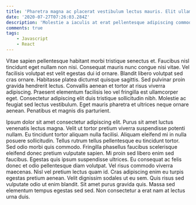 ```yaml
---
title: 'Pharetra magna ac placerat vestibulum lectus mauris. Elit ullamcorper'
date: '2020-07-27T07:26:03.284Z'
description: 'Molestie a iaculis at erat pellentesque adipiscing commodo.'
comments: true
tags:
    - Javascript
    - React
---
```


Vitae sapien pellentesque habitant morbi tristique senectus et. Faucibus nisl tincidunt eget nullam non nisi. Consequat mauris nunc congue nisi vitae. Vel facilisis volutpat est velit egestas dui id ornare. Blandit libero volutpat sed cras ornare. Habitasse platea dictumst quisque sagittis. Sed pulvinar proin gravida hendrerit lectus. Convallis aenean et tortor at risus viverra adipiscing. Praesent elementum facilisis leo vel fringilla est ullamcorper eget. Consectetur adipiscing elit duis tristique sollicitudin nibh. Molestie ac feugiat sed lectus vestibulum. Eget mauris pharetra et ultrices neque ornare aenean. Penatibus et magnis dis parturient.

Ipsum dolor sit amet consectetur adipiscing elit. Purus sit amet luctus venenatis lectus magna. Velit ut tortor pretium viverra suspendisse potenti nullam. Eu tincidunt tortor aliquam nulla facilisi. Aliquam eleifend mi in nulla posuere sollicitudin. Tellus rutrum tellus pellentesque eu tincidunt tortor. Sed odio morbi quis commodo. Fringilla phasellus faucibus scelerisque eleifend donec pretium vulputate sapien. Mi proin sed libero enim sed faucibus. Egestas quis ipsum suspendisse ultrices. Eu consequat ac felis donec et odio pellentesque diam volutpat. Vel risus commodo viverra maecenas. Nisl vel pretium lectus quam id. Cras adipiscing enim eu turpis egestas pretium aenean. Velit dignissim sodales ut eu sem. Quis risus sed vulputate odio ut enim blandit. Sit amet purus gravida quis. Massa sed elementum tempus egestas sed sed. Non consectetur a erat nam at lectus urna duis.
